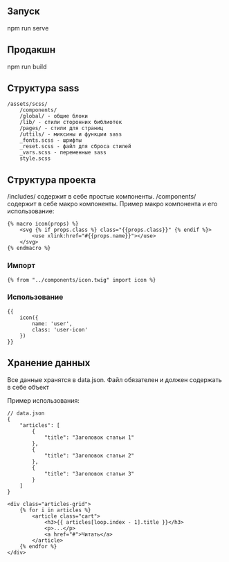 ## Запуск ##
npm run serve

## Продакшн ##
npm run build

## Структура sass ##
```
/assets/scss/
    /components/
    /global/ - общие блоки
    /lib/ - стили сторонних библиотек
    /pages/ - стили для страниц
    /uttils/ - миксины и функции sass
    _fonts.scss - шрифты
    _reset.scss - файл для сброса стилей
    _vars.scss - переменные sass
    style.scss
```

## Структура проекта ##
/includes/ содержит в себе простые компоненты.
/components/ содержит в себе макро компоненты. Пример макро компонента и его использование:

```
{% macro icon(props) %}
	<svg {% if props.class %} class="{{props.class}}" {% endif %}>
		<use xlink:href="#{{props.name}}"></use>
	</svg>
{% endmacro %}
```

### Импорт ###
```
{% from "../components/icon.twig" import icon %}
```

### Использование ###
```
{{
    icon({
        name: 'user',
        class: 'user-icon'
    })
}}
```

## Хранение данных ##
Все данные хранятся в data.json. Файл обязателен и должен содержать в себе объект

Пример использования: 
```
// data.json
{
    "articles": [
        {
            "title": "Заголовок статьи 1"
        },
        {
            "title": "Заголовок статьи 2"
        },
        {
            "title": "Заголовок статьи 3"
        }
    ]
}
```

```
<div class="articles-grid">
    {% for i in articles %}
        <article class="cart">
            <h3>{{ articles[loop.index - 1].title }}</h3>
            <p>...</p>
            <a href="#">Читать</a>
        </article>
    {% endfor %}
</div>
```
